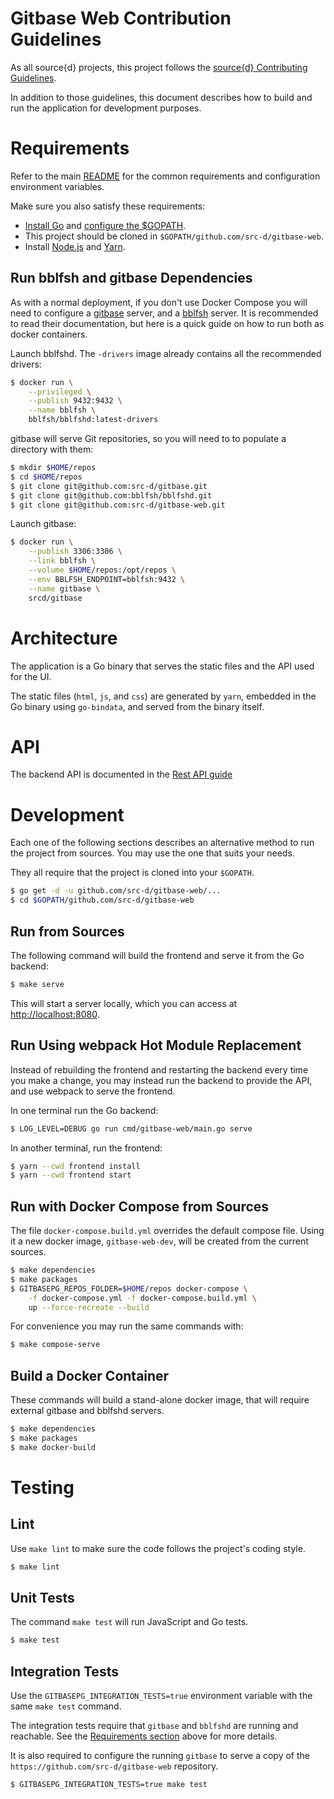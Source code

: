 # Gitbase Web Contribution Guidelines

As all source{d} projects, this project follows the
[source{d} Contributing Guidelines](https://github.com/src-d/guide/blob/master/engineering/documents/CONTRIBUTING.md).

In addition to those guidelines, this document describes how to build and run the application for development purposes.

# Requirements

Refer to the main [README](../README.md) for the common requirements and configuration environment variables.

Make sure you also satisfy these requirements:
- [Install Go](https://golang.org/doc/install) and [configure the $GOPATH](https://github.com/golang/go/wiki/SettingGOPATH).
- This project should be cloned in `$GOPATH/github.com/src-d/gitbase-web`.
- Install [Node.js](https://nodejs.org) and [Yarn](https://yarnpkg.com/en/docs/install).

## Run bblfsh and gitbase Dependencies

As with a normal deployment, if you don't use Docker Compose you will need to configure a [gitbase](https://docs.sourced.tech/gitbase) server, and a [bblfsh](https://doc.bblf.sh/) server. It is recommended to read their documentation, but here is a quick guide on how to run both as docker containers.

Launch bblfshd. The `-drivers` image already contains all the recommended drivers:

```bash
$ docker run \
    --privileged \
    --publish 9432:9432 \
    --name bblfsh \
    bblfsh/bblfshd:latest-drivers
```

gitbase will serve Git repositories, so you will need to to populate a directory with them:

```bash
$ mkdir $HOME/repos
$ cd $HOME/repos
$ git clone git@github.com:src-d/gitbase.git
$ git clone git@github.com:bblfsh/bblfshd.git
$ git clone git@github.com:src-d/gitbase-web.git
```

Launch gitbase:

```bash
$ docker run \
    --publish 3306:3306 \
    --link bblfsh \
    --volume $HOME/repos:/opt/repos \
    --env BBLFSH_ENDPOINT=bblfsh:9432 \
    --name gitbase \
    srcd/gitbase
```

# Architecture

The application is a Go binary that serves the static files and the API used for the UI.

The static files (`html`, `js`, and `css`) are generated by `yarn`, embedded in the Go binary using `go-bindata`, and served from the binary itself.

# API

The backend API is documented in the [Rest API guide](rest-api.md)

# Development

Each one of the following sections describes an alternative method to run the project from sources. You may use the one that suits your needs.

They all require that the project is cloned into your `$GOPATH`.

```bash
$ go get -d -u github.com/src-d/gitbase-web/...
$ cd $GOPATH/github.com/src-d/gitbase-web
```

## Run from Sources

The following command will build the frontend and serve it from the Go backend:

```bash
$ make serve
```

This will start a server locally, which you can access at [http://localhost:8080](http://localhost:8080).

## Run Using webpack Hot Module Replacement

Instead of rebuilding the frontend and restarting the backend every time you make a change, you may instead run the backend to provide the API, and use webpack to serve the frontend.

In one terminal run the Go backend:

```bash
$ LOG_LEVEL=DEBUG go run cmd/gitbase-web/main.go serve
```

In another terminal, run the frontend:
```bash
$ yarn --cwd frontend install
$ yarn --cwd frontend start
```

## Run with Docker Compose from Sources

The file `docker-compose.build.yml` overrides the default compose file. Using it a new docker image, `gitbase-web-dev`, will be created from the current sources.

```bash
$ make dependencies
$ make packages
$ GITBASEPG_REPOS_FOLDER=$HOME/repos docker-compose \
    -f docker-compose.yml -f docker-compose.build.yml \
    up --force-recreate --build
```

For convenience you may run the same commands with:

```bash
$ make compose-serve
```

## Build a Docker Container

These commands will build a stand-alone docker image, that will require external gitbase and bblfshd servers.

```bash
$ make dependencies
$ make packages
$ make docker-build
```

# Testing

## Lint

Use `make lint` to make sure the code follows the project's coding style.

```bash
$ make lint
```

## Unit Tests

The command `make test` will run JavaScript and Go tests.

```bash
$ make test
```

## Integration Tests

Use the `GITBASEPG_INTEGRATION_TESTS=true` environment variable with the same `make test` command.

The integration tests require that `gitbase` and `bblfshd` are running and reachable. See the [Requirements section](#requirements) above for more details.

It is also required to configure the running `gitbase` to serve a copy of the `https://github.com/src-d/gitbase-web` repository.

```bash
$ GITBASEPG_INTEGRATION_TESTS=true make test
```

